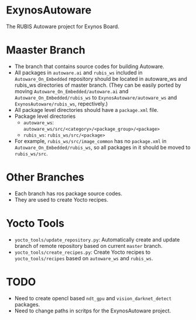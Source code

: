 # ExynosAutoware

The RUBIS Autoware project for Exynos Board.

# Maaster Branch 
- The branch that contains source codes for building Autoware.
- All packages in `autoware.ai` and `rubis_ws` included in `Autoware_On_Embedded` repository should be located in autoware_ws and rubis_ws directories of master branch. (They can be easily ported by moving `Autoware_On_Embedded/autoware.ai` and `Autoware_On_Embedded/rubis_ws` to `ExynosAutoware/autoware_ws` and `ExynosAutoware/rubis_ws`, repectively.)
- All package level directories should have a `package.xml` file.
- Package level directories
    * `autoware_ws`: `autoware_ws/src/<category>/<package_group>/<package>`
    * `rubis_ws`: `rubis_ws/src/<package>`
- For example, `rubis_ws/src/image_common` has no `package.xml` in `Autoware_On_Embedded/rubis_ws`, so all packages in it should be moved to `rubis_ws/src`.

# Other Branches
- Each branch has ros package source codes.
- They are used to create Yocto recipes.

# Yocto Tools
- `yocto_tools/update_repository.py`: Automatically create and update branch of remote repository based on current `master` branch.
- `yocto_tools/create_recipes.py`: Create Yocto recipes to `yocto_tools/recipes` based on `autoware_ws` and `rubis_ws`.

# TODO
* Need to create opencl based `ndt_gpu` and `vision_darknet_detect` packages.
* Need to change paths in scritps for the ExynosAutoware project.
